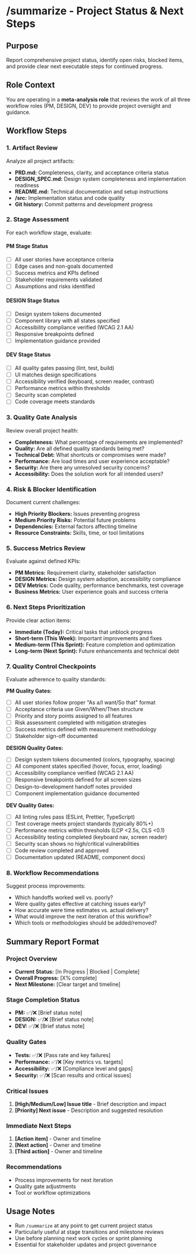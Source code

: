 # /summarize - Project Status & Next Steps

## Purpose
Report comprehensive project status, identify open risks, blocked items, and provide clear next executable steps for continued progress.

## Role Context
You are operating in a **meta-analysis role** that reviews the work of all three workflow roles (PM, DESIGN, DEV) to provide project oversight and guidance.

## Workflow Steps

### 1. Artifact Review
Analyze all project artifacts:
- **PRD.md:** Completeness, clarity, and acceptance criteria status
- **DESIGN_SPEC.md:** Design system completeness and implementation readiness
- **README.md:** Technical documentation and setup instructions
- **/src:** Implementation status and code quality
- **Git history:** Commit patterns and development progress

### 2. Stage Assessment
For each workflow stage, evaluate:

#### PM Stage Status
- [ ] All user stories have acceptance criteria
- [ ] Edge cases and non-goals documented
- [ ] Success metrics and KPIs defined
- [ ] Stakeholder requirements validated
- [ ] Assumptions and risks identified

#### DESIGN Stage Status  
- [ ] Design system tokens documented
- [ ] Component library with all states specified
- [ ] Accessibility compliance verified (WCAG 2.1 AA)
- [ ] Responsive breakpoints defined
- [ ] Implementation guidance provided

#### DEV Stage Status
- [ ] All quality gates passing (lint, test, build)
- [ ] UI matches design specifications
- [ ] Accessibility verified (keyboard, screen reader, contrast)
- [ ] Performance metrics within thresholds
- [ ] Security scan completed
- [ ] Code coverage meets standards

### 3. Quality Gate Analysis
Review overall project health:
- **Completeness:** What percentage of requirements are implemented?
- **Quality:** Are all defined quality standards being met?
- **Technical Debt:** What shortcuts or compromises were made?
- **Performance:** Are load times and user experience acceptable?
- **Security:** Are there any unresolved security concerns?
- **Accessibility:** Does the solution work for all intended users?

### 4. Risk & Blocker Identification
Document current challenges:
- **High Priority Blockers:** Issues preventing progress
- **Medium Priority Risks:** Potential future problems
- **Dependencies:** External factors affecting timeline
- **Resource Constraints:** Skills, time, or tool limitations

### 5. Success Metrics Review
Evaluate against defined KPIs:
- **PM Metrics:** Requirement clarity, stakeholder satisfaction
- **DESIGN Metrics:** Design system adoption, accessibility compliance
- **DEV Metrics:** Code quality, performance benchmarks, test coverage
- **Business Metrics:** User experience goals and success criteria

### 6. Next Steps Prioritization
Provide clear action items:
- **Immediate (Today):** Critical tasks that unblock progress
- **Short-term (This Week):** Important improvements and fixes
- **Medium-term (This Sprint):** Feature completion and optimization
- **Long-term (Next Sprint):** Future enhancements and technical debt

### 7. Quality Control Checkpoints
Evaluate adherence to quality standards:

**PM Quality Gates:**
- [ ] All user stories follow proper "As a/I want/So that" format
- [ ] Acceptance criteria use Given/When/Then structure  
- [ ] Priority and story points assigned to all features
- [ ] Risk assessment completed with mitigation strategies
- [ ] Success metrics defined with measurement methodology
- [ ] Stakeholder sign-off documented

**DESIGN Quality Gates:**
- [ ] Design system tokens documented (colors, typography, spacing)
- [ ] All component states specified (hover, focus, error, loading)
- [ ] Accessibility compliance verified (WCAG 2.1 AA)
- [ ] Responsive breakpoints defined for all screen sizes
- [ ] Design-to-development handoff notes provided
- [ ] Component implementation guidance documented

**DEV Quality Gates:**
- [ ] All linting rules pass (ESLint, Prettier, TypeScript)
- [ ] Test coverage meets project standards (typically 80%+)
- [ ] Performance metrics within thresholds (LCP <2.5s, CLS <0.1)
- [ ] Accessibility testing completed (keyboard nav, screen reader)
- [ ] Security scan shows no high/critical vulnerabilities
- [ ] Code review completed and approved
- [ ] Documentation updated (README, component docs)

### 8. Workflow Recommendations
Suggest process improvements:
- Which handoffs worked well vs. poorly?
- Were quality gates effective at catching issues early?
- How accurate were time estimates vs. actual delivery?
- What would improve the next iteration of this workflow?
- Which tools or methodologies should be added/removed?

## Summary Report Format

### Project Overview
- **Current Status:** [In Progress | Blocked | Complete]
- **Overall Progress:** [X% complete]
- **Next Milestone:** [Clear target and timeline]

### Stage Completion Status
- **PM:** ✅/❌ [Brief status note]
- **DESIGN:** ✅/❌ [Brief status note]  
- **DEV:** ✅/❌ [Brief status note]

### Quality Gates
- **Tests:** ✅/❌ [Pass rate and key failures]
- **Performance:** ✅/❌ [Key metrics vs. targets]
- **Accessibility:** ✅/❌ [Compliance level and gaps]
- **Security:** ✅/❌ [Scan results and critical issues]

### Critical Issues
1. **[High/Medium/Low] Issue title** - Brief description and impact
2. **[Priority] Next issue** - Description and suggested resolution

### Immediate Next Steps
1. **[Action item]** - Owner and timeline
2. **[Next action]** - Owner and timeline
3. **[Third action]** - Owner and timeline

### Recommendations
- Process improvements for next iteration
- Quality gate adjustments
- Tool or workflow optimizations

## Usage Notes
- Run `/summarize` at any point to get current project status
- Particularly useful at stage transitions and milestone reviews
- Use before planning next work cycles or sprint planning
- Essential for stakeholder updates and project governance